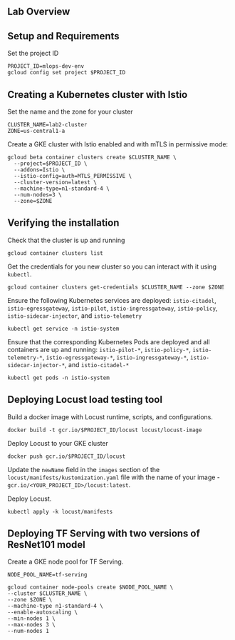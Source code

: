 ## Lab Overview
## Setup and Requirements

Set the project ID

```
PROJECT_ID=mlops-dev-env
gcloud config set project $PROJECT_ID
```

## Creating a Kubernetes cluster with Istio

Set the name and the zone for your cluster

```
CLUSTER_NAME=lab2-cluster
ZONE=us-central1-a
```

Create a GKE cluster with Istio enabled and with mTLS in permissive mode:

```
gcloud beta container clusters create $CLUSTER_NAME \
  --project=$PROJECT_ID \
  --addons=Istio \
  --istio-config=auth=MTLS_PERMISSIVE \
  --cluster-version=latest \
  --machine-type=n1-standard-4 \
  --num-nodes=3 \
  --zone=$ZONE

```

## Verifying the installation

Check that the cluster is up and running

```
gcloud container clusters list
```

Get the credentials for you new cluster so you can interact with it using `kubectl`.

```
gcloud container clusters get-credentials $CLUSTER_NAME --zone $ZONE
```

Ensure the following Kubernetes services are deployed: `istio-citadel`, `istio-egressgateway`, `istio-pilot`, `istio-ingressgateway`, `istio-policy`, `istio-sidecar-injector`, and `istio-telemetry`

```
kubectl get service -n istio-system
```

Ensure that the corresponding Kubernetes Pods are deployed and all containers are up and running: `istio-pilot-*`, `istio-policy-*`, `istio-telemetry-*`, `istio-egressgateway-*`, `istio-ingressgateway-*`, `istio-sidecar-injector-*`, and `istio-citadel-*`

```
kubectl get pods -n istio-system
```

## Deploying Locust load testing tool

Build a docker image with Locust runtime, scripts, and configurations.

```
docker build -t gcr.io/$PROJECT_ID/locust locust/locust-image
```

Deploy Locust to your GKE cluster

```
docker push gcr.io/$PROJECT_ID/locust
```

Update the `newName` field in the `images` section of the `locust/manifests/kustomization.yaml` file with the name of your image - `gcr.io/<YOUR_PROJECT_ID>/locust:latest`.

Deploy Locust.

```
kubectl apply -k locust/manifests
```

## Deploying TF Serving with two versions of ResNet101 model

Create a GKE node pool for TF Serving.

```
NODE_POOL_NAME=tf-serving

gcloud container node-pools create $NODE_POOL_NAME \
--cluster $CLUSTER_NAME \
--zone $ZONE \
--machine-type n1-standard-4 \
--enable-autoscaling \
--min-nodes 1 \
--max-nodes 3 \
--num-nodes 1
```

